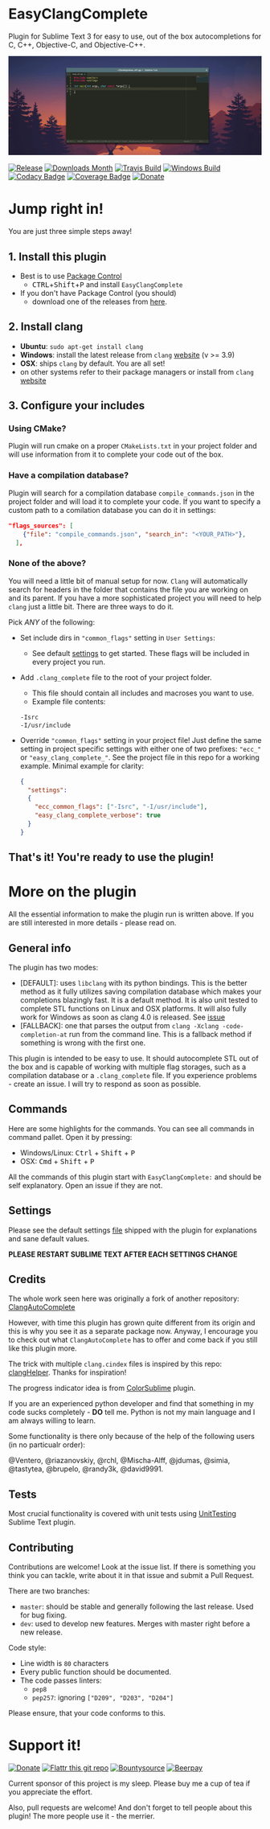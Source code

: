 # EasyClangComplete #

Plugin for Sublime Text 3 for easy to use, out of the box autocompletions for C,
C++, Objective-C, and Objective-C++.

![Example](pics/autocomplete.gif)

[![Release][img-release]][release]
[![Downloads Month][img-downloads-month]][downloads]
[![Travis Build][img-travis]][travis]
[![Windows Build][img-appveyor]][appveyor]
[![Codacy Badge][img-codacy]][codacy]
[![Coverage Badge][img-coverage]][coverage]
[![Donate][img-paypal]][donate-paypal]

# Jump right in! #
You are just three simple steps away!

## 1. Install this plugin ##
- Best is to use [Package Control](https://packagecontrol.io/installation)
  + <kbd>CTRL</kbd>+<kbd>Shift</kbd>+<kbd>P</kbd> and install
    `EasyClangComplete`
- If you don't have Package Control (you should)
  + download one of the releases from
    [here](https://github.com/niosus/EasyClangComplete/releases).

## 2. Install clang ##
- **Ubuntu**: `sudo apt-get install clang`
- **Windows**: install the latest release from `clang`
  [website](http://llvm.org/releases/download.html) (v >= 3.9)
- **OSX**: ships `clang` by default. You are all set!
- on other systems refer to their package managers or install from `clang`
  [website](http://llvm.org/releases/download.html)

## 3. Configure your includes ##

### Using CMake? ###
Plugin will run cmake on a proper `CMakeLists.txt` in your project folder and
will use information from it to complete your code out of the box.

### Have a compilation database? ###
Plugin will search for a compilation database `compile_commands.json` in the
project folder and will load it to complete your code. If you want to specify a custom path to a comilation database you can do it in settings:
```json
"flags_sources": [
    {"file": "compile_commands.json", "search_in": "<YOUR_PATH>"},
  ],
```

### None of the above? ###
You will need a little bit of manual setup for now. `Clang` will automatically
search for headers in the folder that contains the file you are working on and
its parent. If you have a more sophisticated project you will need to help
`clang` just a little bit. There are three ways to do it.

Pick *ANY* of the following:

- Set include dirs in `"common_flags"` setting in `User Settings`:
  + See default [settings](EasyClangComplete.sublime-settings) to get started.
    These flags will be included in every project you run.
- Add `.clang_complete` file to the root of your project folder.
  + This file should contain all includes and macroses you want to use.
  + Example file contents:
  ```
  -Isrc
  -I/usr/include
  ```
- Override `"common_flags"` setting in your project file! Just define the same
  setting in project specific settings with either one of two prefixes:
  `"ecc_"` or `"easy_clang_complete_"`. See the project file in this repo for a
  working example. Minimal example for clarity:

  ```json
  {
    "settings":
    {
      "ecc_common_flags": ["-Isrc", "-I/usr/include"],
      "easy_clang_complete_verbose": true
    }
  }
  ```

## That's it! You're ready to use the plugin! ##

# More on the plugin #
All the essential information to make the plugin run is written above. If you
are still interested in more details - please read on.

## General info ##
The plugin has two modes:

- [DEFAULT]: uses `libclang` with its python bindings. This is the better
  method as it fully utilizes saving compilation database which makes your
  completions blazingly fast. It is a default method. It is also unit tested to
  complete STL functions on Linux and OSX platforms. It will also fully work
  for Windows as soon as clang 4.0 is released. See [issue][libclang-issue]
- [FALLBACK]: one that parses the output from
  `clang -Xclang -code-completion-at` run from the command line. This is a fallback method if something is wrong with the first one.

This plugin is intended to be easy to use. It should autocomplete STL out of
the box and is capable of working with multiple flag storages, such as a
compilation database or a `.clang_complete` file. If you experience problems -
create an issue. I will try to respond as soon as possible.

## Commands ##
Here are some highlights for the commands. You can see all commands in command
pallet. Open it by pressing:

- Windows/Linux: <kbd>Ctrl</kbd> + <kbd>Shift</kbd> + <kbd>P</kbd>
- OSX: <kbd>Cmd</kbd> + <kbd>Shift</kbd> + <kbd>P</kbd>

All the commands of this plugin start with `EasyClangComplete:` and should be
self explanatory. Open an issue if they are not.


## Settings ##

Please see the default settings [file](EasyClangComplete.sublime-settings)
shipped with the plugin for explanations and sane default values.

**PLEASE RESTART SUBLIME TEXT AFTER EACH SETTINGS CHANGE**

## Credits ##
The whole work seen here was originally a fork of another repository:
[ClangAutoComplete](https://github.com/pl-ca/ClangAutoComplete)

However, with time this plugin has grown quite different from its origin and
this is why you see it as a separate package now. Anyway, I encourage you to
check out what `ClangAutoComplete` has to offer and come back if you still like
this plugin more.

The trick with multiple `clang.cindex` files is inspired by this repo:
[clangHelper](https://github.com/griebd/clangHelper). Thanks for inspiration!

The progress indicator idea is from
[ColorSublime](https://github.com/Colorsublime/Colorsublime-Plugin) plugin.

If you are an experienced python developer and find that something in my code
sucks completely - **DO** tell me. Python is not my main language and I am
always willing to learn.

Some functionality is there only because of the help of the following users (in
no particualr order):

@Ventero, @riazanovskiy, @rchl, @Mischa-Alff, @jdumas, @simia, @tastytea,
@brupelo, @randy3k, @david9991.

## Tests ##
Most crucial functionality is covered with unit tests using
[UnitTesting](https://github.com/randy3k/UnitTesting) Sublime Text plugin.

## Contributing ##
Contributions are welcome! Look at the issue list. If there is something you
think you can tackle, write about it in that issue and submit a Pull Request.

There are two branches:
- `master`: should be stable and generally following the last release. Used for
  bug fixing.
- `dev`: used to develop new features. Merges with master right before a new
  release.

Code style:
- Line width is `80` characters
- Every public function should be documented.
- The code passes linters:
  + `pep8`
  + `pep257`: ignoring `["D209", "D203", "D204"]`

Please ensure, that your code conforms to this.

# Support it! #
[![Donate][img-paypal]][donate-paypal]
[![Flattr this git repo][img-flattr]][donate-flattr]
[![Bountysource][img-bountysource]][bountysource-link]
[![Beerpay][img-beerpay]][beerpay]

Current sponsor of this project is my sleep.
Please buy me a cup of tea if you appreciate the effort.

Also, pull requests are welcome! And don't forget to tell people about this
plugin! The more people use it - the merrier.

[release]: https://github.com/niosus/EasyClangComplete/releases
[downloads]: https://packagecontrol.io/packages/EasyClangComplete
[travis]: https://travis-ci.org/niosus/EasyClangComplete
[appveyor]: https://ci.appveyor.com/project/niosus/easyclangcomplete/branch/master
[codacy]: https://www.codacy.com/app/zabugr/EasyClangComplete/dashboard
[coverage]: https://www.codacy.com/app/zabugr/EasyClangComplete/dashboard
[gitter]: https://gitter.im/niosus/EasyClangComplete?utm_source=badge&utm_medium=badge&utm_campaign=pr-badge
[donate-paypal]: https://www.paypal.com/cgi-bin/webscr?cmd=_s-xclick&hosted_button_id=2QLY7J4Q944HS
[donate-flattr]: https://flattr.com/submit/auto?user_id=niosus&url=https://github.com/niosus/EasyClangComplete&title=EasyClangComplete&language=Python&tags=github&category=software
[libclang-issue]: https://github.com/niosus/EasyClangComplete/issues/88
[cmake-issue]: https://github.com/niosus/EasyClangComplete/issues/19
[bountysource-link]: https://www.bountysource.com/teams/easyclangcomplete
[beerpay]: https://beerpay.io/niosus/EasyClangComplete

[img-beerpay]: https://beerpay.io/niosus/EasyClangComplete/badge.svg?style=flat-square
[img-bountysource]: https://img.shields.io/bountysource/team/easyclangcomplete/activity.svg?style=flat-square
[img-appveyor]: https://img.shields.io/appveyor/ci/niosus/easyclangcomplete/master.svg?style=flat-square&label=windows
[img-travis]: https://img.shields.io/travis/niosus/EasyClangComplete/master.svg?style=flat-square&label=linux%20|%20osx
[img-codacy]: https://img.shields.io/codacy/grade/254f8db44b004dffa76b8cebfece4c06.svg?style=flat-square
[img-coverage]: https://img.shields.io/codacy/coverage/254f8db44b004dffa76b8cebfece4c06.svg?style=flat-square
[img-release]: https://img.shields.io/github/release/niosus/EasyClangComplete.svg?maxAge=3600&style=flat-square
[img-downloads]: https://img.shields.io/packagecontrol/dt/EasyClangComplete.svg?maxAge=3600&style=flat-square
[img-downloads-month]: https://img.shields.io/packagecontrol/dm/EasyClangComplete.svg?maxAge=2592000&style=flat-square
[img-subl]: https://img.shields.io/badge/Sublime%20Text-3-green.svg?style=flat-square
[img-mit]: https://img.shields.io/badge/license-MIT-blue.svg?style=flat-square
[img-paypal]: https://img.shields.io/badge/Donate-PayPal-blue.svg?style=flat-square
[img-flattr]: https://img.shields.io/badge/Donate-Flattr-blue.svg?style=flat-square
[img-gitter]: https://badges.gitter.im/niosus/EasyClangComplete.svg?style=flat-square
